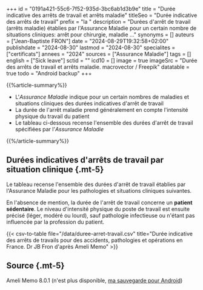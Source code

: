 +++
id = "0191a421-55c6-7f52-935d-3bc6ab1d3b9e"
title = "Durée indicative des arrêts de travail et arrêts maladie"
titleSeo = "Durée indicative des arrêts de travail"
prefix = "la "
description = "Durées d'arrêt de travail (arrêts maladie) établies par l'Assurance Maladie pour un certain nombre de situations cliniques: arrêt pour chirurgie, maladie ..."
synonyms = []
auteurs = ["Jean-Baptiste FRON"]
date = "2024-08-29T19:32:58+02:00"
publishdate = "2024-08-30"
lastmod = "2024-08-30"
specialites = ["certificats"]
annees = "2024"
sources = ["Assurance Maladie"]
tags = []
english = ["Sick leave"]
sctid = ""
icd10 = []
image = true
imageSrc = "Durée des arrêts de travail et arrêts maladie. macrovector / Freepik"
datatable = true
todo = "Android backup"
+++

{{%article-summary%}}

- L'*Assurance Maladie* indique pour un certain nombres de maladies et situations cliniques des durées indicatives d'arrêt de travail
- La durée de l'arrêt maladie prend généralement en compte l'intensité physique du travail du patient
- Le tableau ci-dessous recense l'ensemble des durées d'arrêt de travail spécifiées par l'*Assurance Maladie*

{{%/article-summary%}}

## Durées indicatives d'arrêts de travail par situation clinique {.mt-5}

Le tableau recense l'ensemble des durées d'arrêt de travail établies par l'Assurance Maladie pour les pathologies et situations cliniques suivantes.

En l'absence de mention, la durée de l'arrêt de travail concerne un **patient sédentaire**. Le niveau d'intensité physique du poste de travail est ensuite précisé (léger, modéré ou lourd), sauf pathologie infectieuse ou n'étant pas influencée par la profession du patient.

{{< csv-to-table file="/data/duree-arret-travail.csv" title="Durée indicative des arrêts de travails pour des accidents, pathologies et opérations en France. Dr JB Fron d'après Ameli Memo" >}}

## Source {.mt-5}

Ameli Memo 8.0.1 (n'est plus disponible, [ma sauvegarde pour Android](https://e.pcloud.link/publink/show?code=XZHxmPZlqY8uwrybopONET7Ghtkv7oyG1W7))

